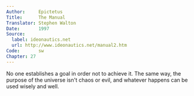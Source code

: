 ```yaml
---
Author:     Epictetus  
Title:      The Manual  
Translator: Stephen Walton  
Date:       1997  
Source:
  label: ideonautics.net
  url: http://www.ideonautics.net/manual2.htm
Code:       sw  
Chapter: 27
---
```


No one establishes a goal in order not to achieve it. The same way, the purpose
of the universe isn't chaos or evil, and whatever happens can be used wisely
and well.


